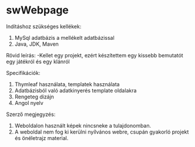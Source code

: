 # swWebpage
Indításhoz szükséges kellékek:
1. MySql adatbázis a mellékelt adatbázissal
2. Java, JDK, Maven

Rövid leírás:
-Kellet egy projekt, ezért készítettem egy kissebb bemutatót egy játékról és egy klánról

Specifikációk:
1. Thymleaf használata, templatek használata
2. Adatbázisból való adatkinyerés template oldalakra
3. Rengeteg dizájn
4. Angol nyelv

Szerző megjegyzés:
1. Weboldalon használt képek nincsneke a tulajdonomban.
2. A weboldal nem fog ki kerülni nyílvános webre, csupán gyakorló projekt és önéletrajz material.
